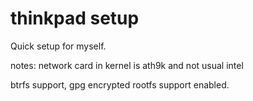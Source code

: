 # thinkpad setup
Quick setup for myself.

notes:
network card in kernel is ath9k and not usual intel

btrfs support, gpg encrypted rootfs support enabled.
